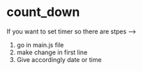 # count_down
If you want to set timer so there are stpes -->
1) go in main.js file
2) make change in first line
3) Give accordingly date or time
